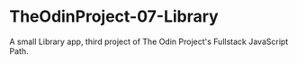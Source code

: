 # TheOdinProject-07-Library
A small Library app, third project of The Odin Project's Fullstack JavaScript Path.
